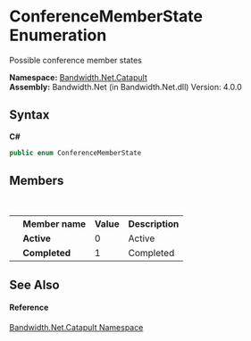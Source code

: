 ﻿# ConferenceMemberState Enumeration
 

Possible conference member states

**Namespace:**&nbsp;<a href ="N_Bandwidth_Net_Catapult.md">Bandwidth.Net.Catapult</a><br />**Assembly:**&nbsp;Bandwidth.Net (in Bandwidth.Net.dll) Version: 4.0.0

## Syntax

**C#**<br />
``` C#
public enum ConferenceMemberState
```


## Members
&nbsp;<table><tr><th></th><th>Member name</th><th>Value</th><th>Description</th></tr><tr><td /><td target="F:Bandwidth.Net.Catapult.ConferenceMemberState.Active">**Active**</td><td>0</td><td>Active</td></tr><tr><td /><td target="F:Bandwidth.Net.Catapult.ConferenceMemberState.Completed">**Completed**</td><td>1</td><td>Completed</td></tr></table>

## See Also


#### Reference
<a href ="N_Bandwidth_Net_Catapult.md">Bandwidth.Net.Catapult Namespace</a><br />